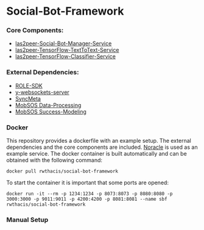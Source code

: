 # Social-Bot-Framework

### Core Components:
* [las2peer-Social-Bot-Manager-Service](https://github.com/rwth-acis/las2peer-Social-Bot-Manager-Service)
* [las2peer-TensorFlow-TextToText-Service](https://github.com/rwth-acis/las2peer-TensorFlow-TextToText-Service)
* [las2peer-TensorFlow-Classifier-Service](https://github.com/rwth-acis/las2peer-TensorFlow-Classifier-Service)

### External Dependencies:
* [ROLE-SDK](https://github.com/rwth-acis/ROLE-SDK)
* [y-websockets-server](https://github.com/y-js/y-websockets-server)
* [SyncMeta](https://github.com/rwth-acis/syncmeta)
* [MobSOS Data-Processing](https://github.com/rwth-acis/mobsos-data-processing)
* [MobSOS Success-Modeling](https://github.com/rwth-acis/mobsos-success-modeling)

### Docker
This repository provides a dockerfile with an example setup. The external dependencies and the core components are included. [Noracle](https://github.com/Distributed-Noracle) is used as an example service.
The docker container is built automatically and can be obtained with the following command:
```
docker pull rwthacis/social-bot-framework
```
To start the container it is important that some ports are opened: 
```
docker run -it --rm -p 1234:1234 -p 8073:8073 -p 8080:8080 -p 3000:3000 -p 9011:9011 -p 4200:4200 -p 8081:8081 --name sbf rwthacis/social-bot-framework
```
### Manual Setup

